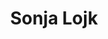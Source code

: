 ---
SICRIS: 15295
draft: false
fixName: sonja_lojk
location: null
mailInfo: sonja.lojk@fri.uni-lj.si
officeHours: null
profName: Sonja Lojk
profTitle: Human Resources and General Affairs
telephoneInfo: null
title: Sonja Lojk
---